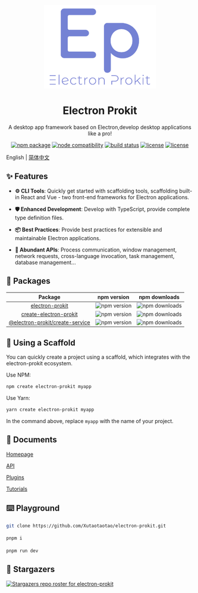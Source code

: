 <div align="center">
  <p align="center">
    <img style="width:300px" src="https://github.com/Xutaotaotao/electron-prokit/blob/main/docs/public/logo.svg" alt="logo">
  </p>
  <h1>Electron Prokit</h1>
  <p>A desktop app framework based on Electron,develop desktop applications like a pro! </p>

  <p align="center">
    <a href="https://npmjs.com/package/electron-prokit"><img src="https://img.shields.io/npm/v/electron-prokit.svg" alt="npm package"></a>
    <a href="https://nodejs.org/en/about/releases/"><img src="https://img.shields.io/node/v/electron-prokit.svg" alt="node compatibility"></a>
    <a href="https://github.com/Xutaotaotao/electron-prokit/actions/workflows/release.yml"><img src="https://github.com/Xutaotaotao/electron-prokit/actions/workflows/release.yml/badge.svg" alt="build status"></a>
    <a href="https://coveralls.io/github/Xutaotaotao/electron-prokit?branch=main"><img src="https://coveralls.io/repos/github/Xutaotaotao/electron-prokit/badge.svg?branch=main" alt="license"></a>
    <a href="https://github.com/Xutaotaotao/electron-prokit/blob/main/LICENSE"><img src="https://img.shields.io/github/license/Xutaotaotao/electron-prokit?color=%232dce89&logo=github&style=flat-square" alt="license"></a>
    
  </p>

</div>

English | [简体中文](./README_ZH.md)

## ✨ Features

- **⚙️ CLI Tools**: Quickly get started with scaffolding tools, scaffolding built-in React and Vue - two front-end frameworks for Electron applications.

- **🛡 Enhanced Development**: Develop with TypeScript, provide complete type definition files.

- **📦 Best Practices**: Provide best practices for extensible and maintainable Electron applications.

- **🎨 Abundant APIs**: Process communication, window management, network requests, cross-language invocation, task management, database management...

## 👜 Packages

|                          Package                           |                                 npm version                                  |                                  npm downloads                                  |
| :--------------------------------------------------------: | :--------------------------------------------------------------------------: | :-----------------------------------------------------------------------------: |
|        [electron-prokit](packages/electron-prokit)         |         ![npm version](https://img.shields.io/npm/v/electron-prokit)         |         ![npm downloads](https://img.shields.io/npm/dm/electron-prokit)         |
| [create-electron-prokit](packages/create-electron-prokit)  |     ![npm version](https://img.shields.io/npm/v/create-electron-prokit)      |     ![npm downloads](https://img.shields.io/npm/dm/create-electron-prokit)      |
| [@electron-prokit/create-service](packages/create-service) | ![npm version](https://img.shields.io/npm/v/@electron-prokit/create-service) | ![npm downloads](https://img.shields.io/npm/dm/@electron-prokit/create-service) |

## 🔧 Using a Scaffold

You can quickly create a project using a scaffold, which integrates with the electron-prokit ecosystem.

Use NPM:

```bash
npm create electron-prokit myapp
```

Use Yarn:

```bash
yarn create electron-prokit myapp
```

In the command above, replace `myapp` with the name of your project.

## 📖 Documents

<a href="https://xutaotaotao.github.io/electron-prokit" target="_blank">Homepage</a>

<a href="https://xutaotaotao.github.io/electron-prokit/api" target="_blank">API</a>

<a href="https://xutaotaotao.github.io/electron-prokit/plugin" target="_blank">Plugins</a>

<a href="https://xutaotaotao.github.io/electron-prokit/tutorials" target="_blank">Tutorials</a>

## ⌨️ Playground

```bash
git clone https://github.com/Xutaotaotao/electron-prokit.git

pnpm i

pnpm run dev

```

## 👥 Stargazers

[![Stargazers repo roster for electron-prokit](https://reporoster.com/stars/Xutaotaotao/electron-prokit)](https://github.com/Xutaotaotao/electron-prokit/stargazers)
